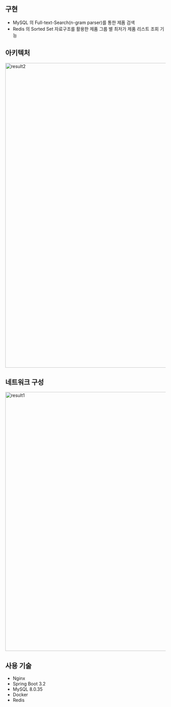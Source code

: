 ## 구현
- MySQL 의 Full-text-Search(n-gram parser)를 통한 제품 검색  
- Redis 의 Sorted Set 자료구조를 활용한 제품 그룹 별 최저가 제품 리스트 조회 기능

## 아키텍처
<img width="953" alt="result2" src="https://github.com/legowww/shop/assets/70372188/bc8d1cab-a0ae-4b5e-9026-da18f9dab906">

## 네트워크 구성
<img width="810" alt="result1" src="https://github.com/legowww/shop/assets/70372188/ad0e5642-eee9-4079-9766-9f9010cd4bda">

## 사용 기술
- Nginx
- Spring Boot 3.2
- MySQL 8.0.35
- Docker
- Redis

